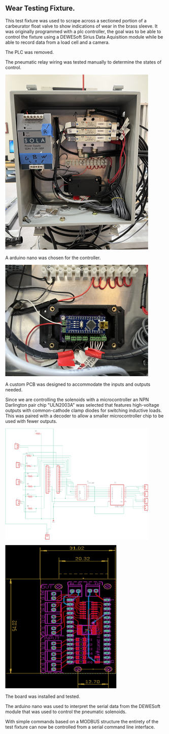 
## Wear Testing Fixture.



This test fixture was used to scrape across a sectioned portion of a carbeurator float valve to show indications of wear in the brass sleeve.
It was originally programmed with a plc controller, the goal was to be able to control the fixture using a DEWESoft Sirius Data Aquisition module while be able to record data from a load cell and a camera.


The PLC was removed.

The pneumatic relay wiring was tested manually to determine the states of control.

<a><img src="/assets/images/WearFixture/wear_controller.jpg" alt="Wear Controller" style="width:450px;height:550px;"></a>


A arduino nano was chosen for the controller.

<a><img src="/assets/images/WearFixture/controller_nano.jpg" alt="Wear Controller" style="width:450px;height:350px;"></a>


A custom PCB was designed to accommodate the inputs and outputs needed.

Since we are controlling the solenoids with a microcontroller an NPN Darlington pair chip "ULN2003A" was selected that features high-voltage outputs with common-cathode clamp diodes for switching inductive loads.
This was paired with a decoder to allow a smaller microcontroller chip to be used with fewer outputs. 


<a><img src="/assets/images/WearFixture/WEARFIXTURE_SCH.png" alt="Wear Controller" style="width:450px;height:350px;"></a>

<a><img src="/assets/images/WearFixture/WEARFIXTURE_BRD.png" alt="Wear Controller" style="width:350px;height:450px;"></a>

The board was installed and tested.

The arduino nano was used to interpret the serial data from the DEWESoft module that was used to control the pneumatic solenoids.

With simple commands based on a MODBUS structure the entirety of the test fixture can now be controlled from a serial command line interface.
